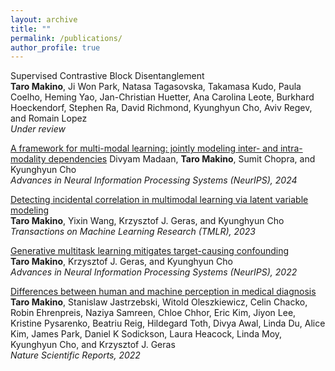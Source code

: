 ```yaml
---
layout: archive
title: ""
permalink: /publications/
author_profile: true
---
```


Supervised Contrastive Block Disentanglement  
**Taro Makino**, Ji Won Park, Natasa Tagasovska, Takamasa Kudo, Paula Coelho, Heming Yao, Jan-Christian Huetter, 
Ana Carolina Leote, Burkhard Hoeckendorf, Stephen Ra, David Richmond, Kyunghyun Cho, Aviv Regev, and Romain Lopez  
_Under review_


[A framework for multi-modal learning: jointly modeling inter- and intra-modality dependencies](https://arxiv.org/abs/2405.17613)
Divyam Madaan, **Taro Makino**, Sumit Chopra, and Kyunghyun Cho  
_Advances in Neural Information Processing Systems (NeurIPS), 2024_

[Detecting incidental correlation in multimodal learning via latent variable modeling](https://openreview.net/forum?id=QoRo9QmOAr)  
**Taro Makino**, Yixin Wang, Krzysztof J. Geras, and Kyunghyun Cho  
_Transactions on Machine Learning Research (TMLR), 2023_

[Generative multitask learning mitigates target-causing confounding](https://arxiv.org/abs/2202.04136)  
**Taro Makino**, Krzysztof J. Geras, and Kyunghyun Cho  
_Advances in Neural Information Processing Systems (NeurIPS), 2022_

[Differences between human and machine perception in medical diagnosis](https://www.nature.com/articles/s41598-022-10526-z)  
**Taro Makino**, Stanislaw Jastrzebski, Witold Oleszkiewicz, Celin Chacko, Robin Ehrenpreis, Naziya Samreen, Chloe Chhor, 
Eric Kim, Jiyon Lee, Kristine Pysarenko, Beatriu Reig, Hildegard Toth, Divya Awal, Linda Du, Alice Kim, James Park, 
Daniel K Sodickson, Laura Heacock, Linda Moy, Kyunghyun Cho, and Krzysztof J. Geras  
_Nature Scientific Reports, 2022_

